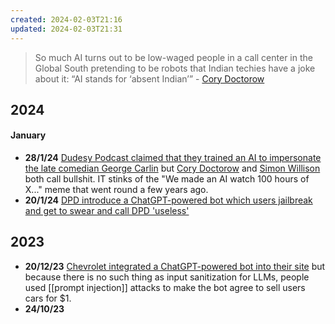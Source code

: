 ```yaml
---
created: 2024-02-03T21:16
updated: 2024-02-03T21:31
---
```

> So much AI turns out to be low-waged people in a call center in the Global South pretending to be robots that Indian techies have a joke about it: “AI stands for ‘absent Indian’” - [Cory Doctorow](https://pluralistic.net/2024/01/31/neural-interface-beta-tester/)

## 2024

#### January

- **28/1/24** [Dudesy Podcast claimed that they trained an AI to impersonate the late comedian George Carlin](https://arstechnica.com/ai/2024/01/george-carlins-heirs-sue-comedy-podcast-over-ai-generated-impression/) but [Cory Doctorow](https://pluralistic.net/2024/01/29/pay-no-attention/#to-the-little-man-behind-the-curtain) and [Simon Willison](https://www.theregister.com/2024/01/24/willison_ai_software_development/) both call bullshit. IT stinks of the "We made an AI watch 100 hours of X..." meme that went round a few years ago.
- **20/1/24** [DPD introduce a ChatGPT-powered bot which users jailbreak and get to swear and call DPD 'useless'](https://www.theguardian.com/technology/2024/jan/20/dpd-ai-chatbot-swears-calls-itself-useless-and-criticises-firm)


## 2023

- **20/12/23** [Chevrolet integrated a ChatGPT-powered bot into their site](https://gizmodo.com/ai-chevy-dealership-chatgpt-bot-customer-service-fail-1851111825) but because there is no such thing as input sanitization for LLMs, people used [[prompt injection]] attacks to make the bot agree to sell users cars for $1.
- **24/10/23** [](https://www.wired.com/story/cruise-robotaxi-self-driving-permit-revoked-california/)
